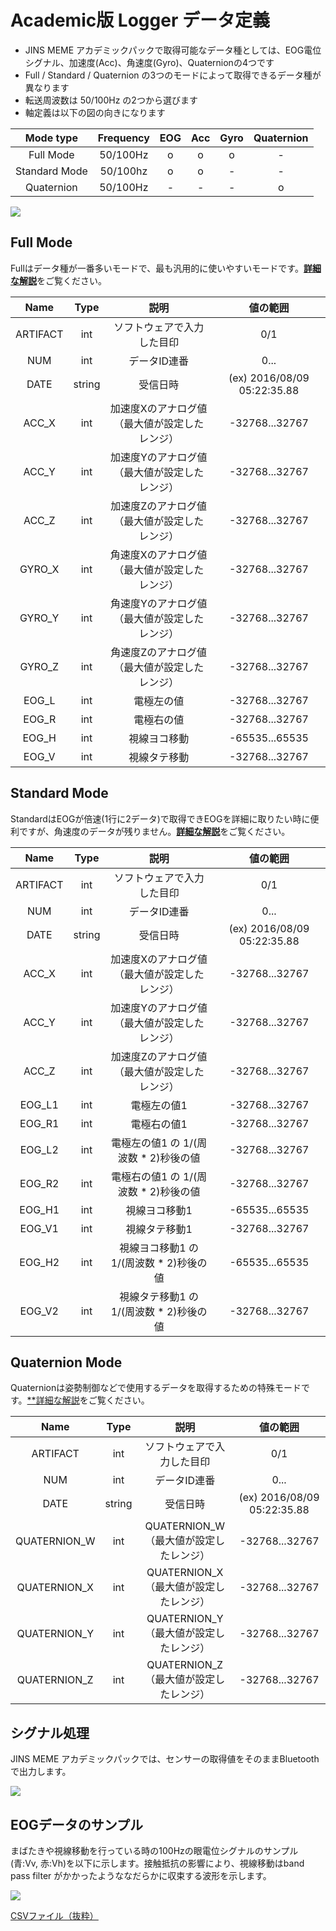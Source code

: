 # Academic版 Logger データ定義

- JINS MEME アカデミックパックで取得可能なデータ種としては、EOG電位シグナル、加速度(Acc)、角速度(Gyro)、Quaternionの4つです
- Full / Standard / Quaternion の3つのモードによって取得できるデータ種が異なります
- 転送周波数は 50/100Hz の2つから選びます
- 軸定義は以下の図の向きになります

| Mode type | Frequency | EOG | Acc | Gyro | Quaternion |
|:---:|:---:|:---:|:---:|:---:|:---:|
| Full Mode | 50/100Hz | o | o | o | - |
| Standard Mode | 50/100hz | o | o | - | - |
| Quaternion | 50/100Hz | - | - | - | o |

![](/images/axisdef.png)

## Full Mode

Fullはデータ種が一番多いモードで、最も汎用的に使いやすいモードです。[**詳細な解説**](/pdf/sample_full.pdf)をご覧ください。

| Name | Type | 説明 | 値の範囲 |
|:---:|:---:|:---:|:---:|
| ARTIFACT | int | ソフトウェアで入力した目印 | 0/1 |
| NUM | int | データID連番 | 0... |
| DATE | string | 受信日時 | (ex) 2016/08/09 05:22:35.88 |
| ACC_X | int | 加速度Xのアナログ値（最大値が設定したレンジ） | -32768...32767 |
| ACC_Y | int | 加速度Yのアナログ値（最大値が設定したレンジ） | -32768...32767 |
| ACC_Z | int | 加速度Zのアナログ値（最大値が設定したレンジ） | -32768...32767 |
| GYRO_X | int | 角速度Xのアナログ値（最大値が設定したレンジ） | -32768...32767 |
| GYRO_Y | int | 角速度Yのアナログ値（最大値が設定したレンジ） | -32768...32767 |
| GYRO_Z | int | 角速度Zのアナログ値（最大値が設定したレンジ） | -32768...32767 |
| EOG_L | int | 電極左の値 | -32768...32767 |
| EOG_R | int | 電極右の値 | -32768...32767 |
| EOG_H | int | 視線ヨコ移動 | -65535...65535 |
| EOG_V | int | 視線タテ移動 | -32768...32767 |

## Standard Mode

StandardはEOGが倍速(1行に2データ)で取得できEOGを詳細に取りたい時に便利ですが、角速度のデータが残りません。[**詳細な解説**](/assets/pdf/sample_standard.pdf)をご覧ください。

| Name | Type | 説明 | 値の範囲 |
|:---:|:---:|:---:|:---:|
| ARTIFACT | int | ソフトウェアで入力した目印 | 0/1 |
| NUM | int | データID連番 | 0... |
| DATE | string | 受信日時 | (ex) 2016/08/09 05:22:35.88 |
| ACC_X | int | 加速度Xのアナログ値（最大値が設定したレンジ） | -32768...32767 |
| ACC_Y | int | 加速度Yのアナログ値（最大値が設定したレンジ） | -32768...32767 |
| ACC_Z | int | 加速度Zのアナログ値（最大値が設定したレンジ） | -32768...32767 |
| EOG_L1 | int | 電極左の値1 | -32768...32767 |
| EOG_R1 | int | 電極右の値1 | -32768...32767 |
| EOG_L2 | int | 電極左の値1 の 1/(周波数 * 2)秒後の値 | -32768...32767 |
| EOG_R2 | int | 電極右の値1 の 1/(周波数 * 2)秒後の値 | -32768...32767 |
| EOG_H1 | int | 視線ヨコ移動1 | -65535...65535 |
| EOG_V1 | int | 視線タテ移動1 | -32768...32767 |
| EOG_H2 | int | 視線ヨコ移動1 の 1/(周波数 * 2)秒後の値 | -65535...65535 |
| EOG_V2 | int | 視線タテ移動1 の 1/(周波数 * 2)秒後の値 | -32768...32767 |

## Quaternion Mode

Quaternionは姿勢制御などで使用するデータを取得するための特殊モードです。[**詳細な解説](/assets/pdf/sample_quaternion.pdf)をご覧ください。

| Name | Type | 説明 | 値の範囲 |
|:---:|:---:|:---:|:---:|
| ARTIFACT | int | ソフトウェアで入力した目印 | 0/1 |
| NUM | int | データID連番 | 0... |
| DATE | string | 受信日時 | (ex) 2016/08/09 05:22:35.88 |
| QUATERNION_W | int | QUATERNION_W（最大値が設定したレンジ） | -32768...32767 |
| QUATERNION_X | int | QUATERNION_X（最大値が設定したレンジ） | -32768...32767 |
| QUATERNION_Y | int | QUATERNION_Y（最大値が設定したレンジ） | -32768...32767 |
| QUATERNION_Z | int | QUATERNION_Z（最大値が設定したレンジ） | -32768...32767 |

## シグナル処理

JINS MEME アカデミックパックでは、センサーの取得値をそのままBluetoothで出力します。

![](/images/structure.png)

## EOGデータのサンプル

まばたきや視線移動を行っている時の100Hzの眼電位シグナルのサンプル(青:Vv, 赤:Vh)を以下に示します。接触抵抗の影響により、視線移動はband pass filter がかかったようななだらかに収束する波形を示します。

![](/images/vvvh_signal.png)

[CSVファイル（抜粋）](/data/eog_std_signal2.csv)